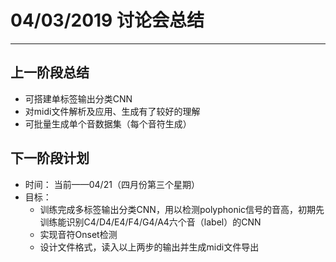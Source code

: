 # 04/03/2019 讨论会总结  
---  

## 上一阶段总结  
- 可搭建单标签输出分类CNN    
- 对midi文件解析及应用、生成有了较好的理解  
- 可批量生成单个音数据集（每个音符生成）  

## 下一阶段计划  
- 时间： 当前——04/21（四月份第三个星期）  
- 目标：  
	- 训练完成多标签输出分类CNN，用以检测polyphonic信号的音高，初期先训练能识别C4/D4/E4/F4/G4/A4六个音（label）的CNN    
	- 实现音符Onset检测  
	- 设计文件格式，读入以上两步的输出并生成midi文件导出  